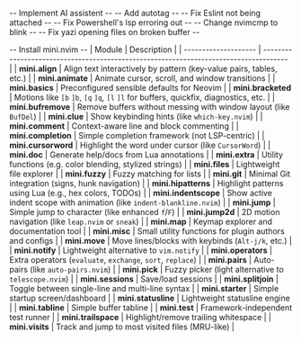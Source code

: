-- Implement AI assistent --
-- Add autotag --
-- Fix Eslint not being attached --
-- Fix Powershell's lsp erroring out --
-- Change nvimcmp to blink --
-- Fix yazi opening files on broken buffer --

-- Install mini.nvim --
| Module | Description |
| -------------------- | ------------------------------------------------------------------------------------- |
| **mini.align** | Align text interactively by pattern (key-value pairs, tables, etc.) |
| **mini.animate** | Animate cursor, scroll, and window transitions |
| **mini.basics** | Preconfigured sensible defaults for Neovim |
| **mini.bracketed** | Motions like `[b` `]b`, `[q` `]q`, `[l` `]l` for buffers, quickfix, diagnostics, etc. |
| **mini.bufremove** | Remove buffers without messing with window layout (like `BufDel`) |
| **mini.clue** | Show keybinding hints (like `which-key.nvim`) |
| **mini.comment** | Context-aware line and block commenting |
| **mini.completion** | Simple completion framework (not LSP-centric) |
| **mini.cursorword** | Highlight the word under cursor (like `CursorWord`) |
| **mini.doc** | Generate help/docs from Lua annotations |
| **mini.extra** | Utility functions (e.g. color blending, stylized strings) |
| **mini.files** | Lightweight file explorer |
| **mini.fuzzy** | Fuzzy matching for lists |
| **mini.git** | Minimal Git integration (signs, hunk navigation) |
| **mini.hipatterns** | Highlight patterns using Lua (e.g., hex colors, TODOs) |
| **mini.indentscope** | Show active indent scope with animation (like `indent-blankline.nvim`) |
| **mini.jump** | Simple jump to character (like enhanced `f`/`F`) |
| **mini.jump2d** | 2D motion navigation (like `leap.nvim` or `sneak`) |
| **mini.map** | Keymap explorer and documentation tool |
| **mini.misc** | Small utility functions for plugin authors and configs |
| **mini.move** | Move lines/blocks with keybinds (`Alt-j/k`, etc.) |
| **mini.notify** | Lightweight alternative to `vim.notify` |
| **mini.operators** | Extra operators (`evaluate`, `exchange`, `sort`, `replace`) |
| **mini.pairs** | Auto-pairs (like `auto-pairs.nvim`) |
| **mini.pick** | Fuzzy picker (light alternative to `telescope.nvim`) |
| **mini.sessions** | Save/load sessions |
| **mini.splitjoin** | Toggle between single-line and multi-line syntax |
| **mini.starter** | Simple startup screen/dashboard |
| **mini.statusline** | Lightweight statusline engine |
| **mini.tabline** | Simple buffer tabline |
| **mini.test** | Framework-independent test runner |
| **mini.trailspace** | Highlight/remove trailing whitespace |
| **mini.visits** | Track and jump to most visited files (MRU-like) |
